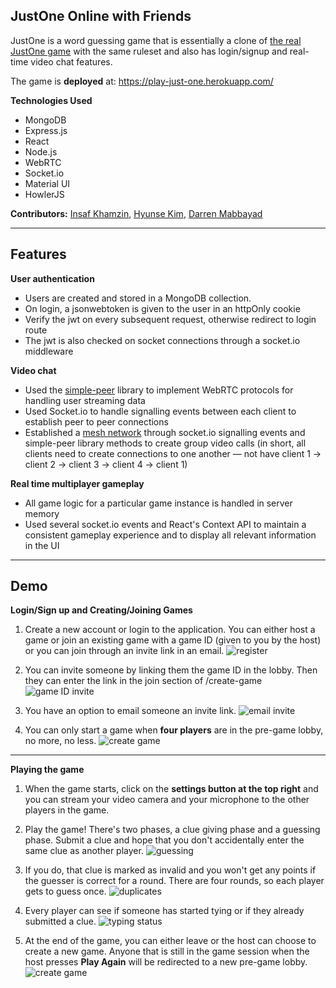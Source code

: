 ## JustOne Online with Friends

JustOne is a word guessing game that is essentially a clone of [the real JustOne game](https://justone-the-game.com/index.php?lang=en) with the same ruleset and also has login/signup and real-time video chat features. 

The game is **deployed** at: https://play-just-one.herokuapp.com/

**Technologies Used**
- MongoDB
- Express.js
- React
- Node.js
- WebRTC
- Socket.io
- Material UI
- HowlerJS

**Contributors:** [Insaf Khamzin](https://github.com/InsafKhamzin), [Hyunse Kim](https://github.com/Hyunse), [Darren Mabbayad](https://github.com/darrenMabbayad)

---

## Features

**User authentication**
- Users are created and stored in a MongoDB collection. 
- On login, a jsonwebtoken is given to the user in an httpOnly cookie
- Verify the jwt on every subsequent request, otherwise redirect to login route
- The jwt is also checked on socket connections through a socket.io middleware

**Video chat**
- Used the [simple-peer](https://github.com/feross/simple-peer) library to implement WebRTC protocols for handling user streaming data
- Used Socket.io to handle signalling events between each client to establish peer to peer connections
- Established a [mesh network](https://en.wikipedia.org/wiki/Mesh_networking) through socket.io signalling events and simple-peer library methods to create group video calls (in short, all clients need to create connections to one another — not have client 1 -> client 2 -> client 3 -> client 4 -> client 1)

**Real time multiplayer gameplay**
- All game logic for a particular game instance is handled in server memory
- Used several socket.io events and React's Context API to maintain a consistent gameplay experience and to display all relevant information in the UI

---

## Demo

**Login/Sign up and Creating/Joining Games**
1. Create a new account or login to the application. You can either host a game or join an existing game with a game ID (given to you by the host) or you can join through an invite link in an email. 
![register](https://github.com/hatchways/team-coconut/blob/dev/client/public/gifs/login-signup.gif)

2. You can invite someone by linking them the game ID in the lobby. Then they can enter the link in the join section of /create-game
![game ID invite](https://github.com/hatchways/team-coconut/blob/dev/client/public/gifs/gameId-invite.gif)

3. You have an option to email someone an invite link.
![email invite](https://github.com/hatchways/team-coconut/blob/dev/client/public/gifs/email-invite.gif)

4. You can only start a game when **four players** are in the pre-game lobby, no more, no less. 
![create game](https://github.com/hatchways/team-coconut/blob/dev/client/public/gifs/create-game.gif)

---

**Playing the game**
1. When the game starts, click on the **settings button at the top right** and you can stream your video camera and your microphone to the other players in the game.

2. Play the game! There's two phases, a clue giving phase and a guessing phase. Submit a clue and hope that you don't accidentally enter the same clue as another player. 
![guessing](https://github.com/hatchways/team-coconut/blob/dev/client/public/img/guess.png)

3. If you do, that clue is marked as invalid and you won't get any points if the guesser is correct for a round. There are four rounds, so each player gets to guess once. 
![duplicates](https://github.com/hatchways/team-coconut/blob/dev/client/public/img/duplicates.png)

4. Every player can see if someone has started tying or if they already submitted a clue.
![typing status](https://github.com/hatchways/team-coconut/blob/dev/client/public/img/typing-status.png)

5. At the end of the game, you can either leave or the host can choose to create a new game. Anyone that is still in the game session when the host presses **Play Again** will be redirected to a new pre-game lobby.
![create game](https://github.com/hatchways/team-coconut/blob/dev/client/public/gifs/play-again.gif)
